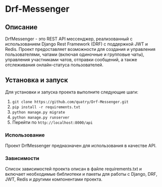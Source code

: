 # Drf-Messenger
## Описание
DrfMessenger - это REST API мессенджер, реализованный с использованием Django Rest Framework (DRF) с поддержкой JWT и Redis. Проект предоставляет возможности для создания и управления пользователями, чатами (включая одиночные и групповые чаты), управления участниками чатов, отправки сообщений, а также отслеживания онлайн-статуса пользователей.

## Установка и запуск
Для установки и запуска проекта выполните следующие шаги:

1. ```git clone https://github.com/quatry/Drf-Messenger.git```
2. ```pip install -r requirements.txt```
3. ```python manage.py migrate```
4. ```python manage.py runserver```
5. Перейти по ```http://localhost:8000/api```
### Использование
Проект DrfMessenger предназначен для использования в качестве API.
### Зависимости
Список зависимостей проекта описан в файле requirements.txt и включает необходимые библиотеки и пакеты для работы с Django, DRF, JWT, Redis и другими компонентами проекта.
